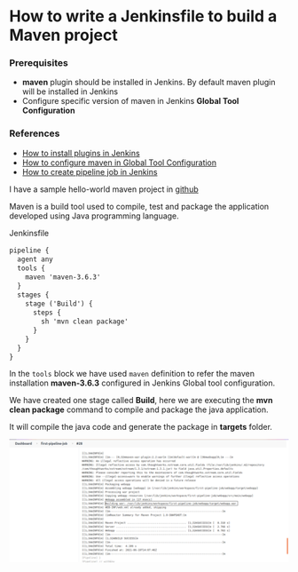 # How to write a Jenkinsfile to build a Maven project

### Prerequisites
* **maven** plugin should be installed in Jenkins. By default maven plugin will be installed in Jenkins
* Configure specific version of maven in Jenkins **Global Tool Configuration**

### References
* [How to install plugins in Jenkins](/content/jenkins/tutorials/common/02-how-to-install-plugins)
* [How to configure maven in Global Tool Configuration](/content/jenkins/tutorials/common/03-global-tool-configurations)
* [How to create pipeline job in Jenkins](/content/jenkins/tutorials/pipeline/01-how-to-create-pipeline-job)

I have a sample hello-world maven project in [github](https://github.com/vigneshsweekaran/hello-world)

Maven is a build tool used to compile, test and package the application developed using Java programming language.

Jenkinsfile
```
pipeline {
  agent any
  tools {
    maven 'maven-3.6.3' 
  }
  stages {
    stage ('Build') {
      steps {
        sh 'mvn clean package'
      }
    }
  }
}
```

In the `tools` block we have used `maven` definition to refer the maven installation **maven-3.6.3** configured in Jenkins Global tool configuration.

We have created one stage called **Build**, here we are executing the **mvn clean package** command to compile and package the java application.

It will compile the java code and generate the package in **targets** folder.

![jenkins](/content/jenkins/tutorials/pipeline/images/03-maven-job/jenkins-maven-job.png)